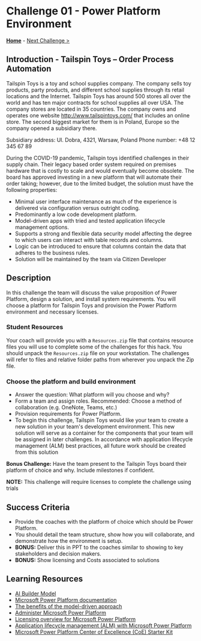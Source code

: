 # Challenge 01 - Power Platform Environment

**[Home](../README.md)** - [Next Challenge >](./Challenge-02.md)

## Introduction - Tailspin Toys – Order Process Automation

Tailspin Toys is a toy and school supplies company. The company sells toy products, party products, and different school supplies through its retail locations and the Internet. Tailspin Toys has around 500 stores all over the world and has ten major contracts for school supplies all over USA. The company stores are located in 35 countries. The company owns and operates one website http://www.tailspintoys.com/ that includes an online store. The second biggest market for them is in Poland, Europe so the company opened a subsidiary there.

Subsidiary address: Ul. Dobra, 4321, Warsaw, Poland
Phone number: +48 12 345 67 89
 
During the COVID-19 pandemic, Tailspin toys identified challenges in their supply chain.  Their legacy based order system required on premises hardware that is costly to scale and would eventually become obsolete.  The board has approved investing in a new platform that will automate their order taking; however, due to the limited budget, the solution must have the following properties:
 
- Minimal user interface maintenance as much of the experience is delivered via configuration versus outright coding.
- Predominantly a low code development platform.
- Model-driven apps with tried and tested application lifecycle management options.
- Supports a strong and flexible data security model affecting the degree to which users can interact with table records and columns. 
- Logic can be introduced to ensure that columns contain the data that adheres to the business rules.
- Solution will be maintained by the team via Citizen Developer

## Description

In this challenge the team will discuss the value proposition of Power Platform, design a solution, and install system requirements.
You will choose a platform for Tailspin Toys and provision the Power Platform environment and necessary licenses.

### Student Resources

Your coach will provide you with a `Resources.zip` file that contains resource files you will use to complete some of the challenges for this hack. You should unpack the `Resources.zip` file on your workstation. The challenges will refer to files and relative folder paths from wherever you unpack the Zip file.

### Choose the platform and build environment
  
- Answer the question:  What platform will you choose and why?
- Form a team and assign roles.  Recommended:  Choose a method of collaboration (e.g. OneNote, Teams, etc.)
- Provision requirements for Power Platform.
- To begin this challenge, Tailspin Toys would like your team to create a new solution in your team's development environment. This new solution will serve as a container for the components that your team will be assigned in later challenges. In accordance with application lifecycle management (ALM) best practices, all future work should be created from this solution

**Bonus Challenge:** Have the team present to the Tailspin Toys board their platform of choice and why.  Include milestones if confident.

**NOTE:** This challenge will require licenses to complete the challenge using trials

## Success Criteria

- Provide the coaches with the platform of choice which should be Power Platform.
- You should detail the team structure, show how you will collaborate, and demonstrate how the environment is setup.   
- **BONUS:**  Deliver this in PPT to the coaches similar to showing to key stakeholders and decision makers.
- **BONUS:**  Show licensing and Costs associated to solutions

## Learning Resources

* [AI Builder Model](https://docs.microsoft.com/en-us/ai-builder/build-model)
* [Microsoft Power Platform documentation](https://docs.microsoft.com/en-us/power-platform/)
* [The benefits of the model-driven approach](https://docs.microsoft.com/en-us/power-apps/maker/model-driven-apps/app-value-proposition)
* [Administer Microsoft Power Platform](https://docs.microsoft.com/en-us/power-platform/admin/admin-documentation)
* [Licensing overview for Microsoft Power Platform](https://docs.microsoft.com/en-us/power-platform/admin/pricing-billing-skus)
* [Application lifecycle management (ALM) with Microsoft Power Platform](https://docs.microsoft.com/en-us/power-platform/alm/)
* [Microsoft Power Platform Center of Excellence (CoE) Starter Kit](https://docs.microsoft.com/en-us/power-platform/guidance/coe/starter-kit)
